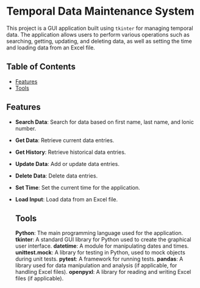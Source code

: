 
# Temporal Data Maintenance System

This project is a GUI application built using `tkinter` for managing temporal data. The application allows users to perform various operations such as searching, getting, updating, and deleting data, as well as setting the time and loading data from an Excel file.

## Table of Contents
- [Features](#features)
- [Tools](#tools)

## Features
- **Search Data**: Search for data based on first name, last name, and lonic number.
- **Get Data**: Retrieve current data entries.
- **Get History**: Retrieve historical data entries.
- **Update Data**: Add or update data entries.
- **Delete Data**: Delete data entries.
- **Set Time**: Set the current time for the application.
- **Load Input**: Load data from an Excel file.

  ## Tools
  **Python**: The main programming language used for the application.
  **tkinter**: A standard GUI library for Python used to create the graphical user interface.
  **datetime**: A module for manipulating dates and times.
  **unittest.mock**: A library for testing in Python, used to mock objects during unit tests.
  **pytest**: A framework for running tests.
  **pandas**: A library used for data manipulation and analysis (if applicable, for handling Excel files).
  **openpyxl**: A library for reading and writing Excel files (if applicable).
